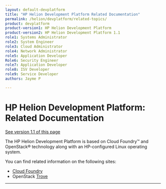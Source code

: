 ```yaml
---
layout: default-devplatform
title: "HP Helion Development Platform Related Documentation"
permalink: /helion/devplatform/related-topics/
product: devplatform
product-version1: HP Helion Development Platform
product-version2: HP Helion Development Platform 1.1
role1: Systems Administrator 
role2: System Engineer
role3: Cloud Administrator
role4: Network Administrator
role5: Application Developer
Role6: Security Engineer
role7: Application Developer 
role8: ISV Developer
role9: Service Developer
authors: Jayme P

---
```

<!--PUBLISHED-->

# HP Helion Development Platform: Related Documentation
[See version 1.1 of this page](/helion/devplatform/1.1/related-topics/)

The HP Helion Development Platform is based on Cloud Foundry&trade; and OpenStack&reg; technology along with an HP-configured Linux operating system.

You can find related information on the following sites:

- [Cloud Foundry](http://docs.cloudfoundry.org/)
- OpenStack [Trove](https://wiki.openstack.org/wiki/Trove)

----
